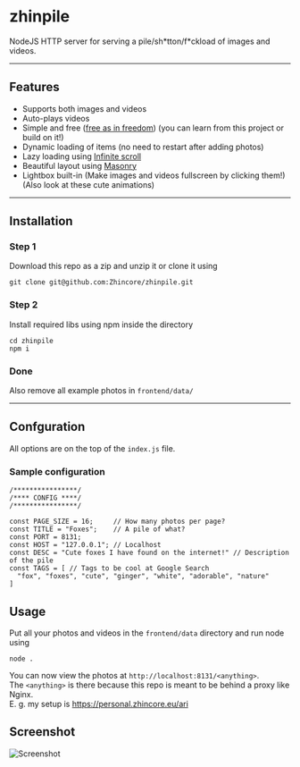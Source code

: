 # zhinpile
NodeJS HTTP server for serving a pile/sh\*tton/f\*ckload of images and videos.

---

## Features
+ Supports both images and videos
+ Auto-plays videos
+ Simple and free ([free as in freedom](https://en.wikipedia.org/wiki/Free_as_in_Freedom)) (you can learn from this project or build on it!)
+ Dynamic loading of items (no need to restart after adding photos)
+ Lazy loading using [Infinite scroll](https://infinite-scroll.com/)
+ Beautiful layout using [Masonry](https://masonry.desandro.com/)
+ Lightbox built-in (Make images and videos fullscreen by clicking them!) (Also look at these cute animations)

---

## Installation
### Step 1
Download this repo as a zip and unzip it or clone it using
```
git clone git@github.com:Zhincore/zhinpile.git
```
### Step 2
Install required libs using npm inside the directory
```
cd zhinpile
npm i
```
### Done
Also remove all example photos in `frontend/data/`

---

## Confguration
All options are on the top of the `index.js` file.
### Sample configuration
```
/****************/
/**** CONFIG ****/
/****************/

const PAGE_SIZE = 16;     // How many photos per page?
const TITLE = "Foxes";    // A pile of what?
const PORT = 8131;  
const HOST = "127.0.0.1"; // Localhost
const DESC = "Cute foxes I have found on the internet!" // Description of the pile
const TAGS = [ // Tags to be cool at Google Search
  "fox", "foxes", "cute", "ginger", "white", "adorable", "nature"
]
```

## Usage
Put all your photos and videos in the `frontend/data` directory and run node using 
```
node .
```
You can now view the photos at `http://localhost:8131/<anything>`.  
The `<anything>` is there because this repo is meant to be behind a proxy like Nginx.  
E. g. my setup is https://personal.zhincore.eu/ari

## Screenshot
![Screenshot](https://media.zhincore.eu/github_zhincore_zhinpile_screenshot0.png)
